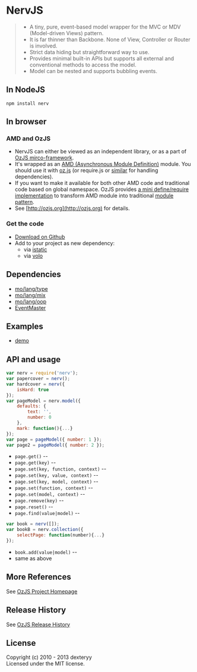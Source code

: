 <!---
layout: intro
title: NervJS
-->

# NervJS

> * A tiny, pure, event-based model wrapper for the MVC or MDV (Model-driven Views) pattern.
> * It is far thinner than Backbone. None of View, Controller or Router is involved.
> * Strict data hiding but straightforward way to use.
> * Provides minimal built-in APIs but supports all external and conventional methods to access the model.
> * Model can be nested and supports bubbling events.

## In NodeJS

```
npm install nerv
```

## In browser

### AMD and OzJS

* NervJS can either be viewed as an independent library, or as a part of [OzJS mirco-framework](http://ozjs.org/#framework).
* It's wrapped as an [AMD (Asynchronous Module Definition)](https://github.com/amdjs/amdjs-api/wiki/AMD) module. You should use it with [oz.js](http://ozjs.org/#start) (or require.js or [similar](http://wiki.commonjs.org/wiki/Implementations) for handling dependencies). 
* If you want to make it available for both other AMD code and traditional code based on global namespace. OzJS provides [a mini define/require implementation](http://ozjs.org/examples/adapter/) to transform AMD module into traditional [module pattern](http://www.adequatelygood.com/2010/3/JavaScript-Module-Pattern-In-Depth).
* See [http://ozjs.org](http://ozjs.org) for details.

### Get the code

* [Download on Github](https://github.com/dexteryy/NervJS/blob/master/nerv.js)
* Add to your project as new dependency:
    * via [istatic](http://ozjs.org/istatic)
    * via [volo](https://github.com/volojs/volo)

## Dependencies

* [mo/lang/type](https://github.com/dexteryy/mo)
* [mo/lang/mix](https://github.com/dexteryy/mo)
* [mo/lang/oop](https://github.com/dexteryy/mo)
* [EventMaster](https://github.com/dexteryy/EventMaster)

## Examples

* [demo](http://ozjs.org/NervJS/examples/)

## API and usage

```javascript 
var nerv = require('nerv');
var papercover = nerv();
var hardcover = nerv({
    isHard: true
});
var pageModel = nerv.model({
    defaults: {
        text: '',
        number: 0
    },
    mark: function(){...}
});
var page = pageModel({ number: 1 });
var page2 = pageModel({ number: 2 });
```

* `page.get()` -- 
* `page.get(key)` -- 
* `page.set(key, function, context)` -- 
* `page.set(key, value, context)` -- 
* `page.set(key, model, context)` -- 
* `page.set(function, context)` -- 
* `page.set(model, context)` -- 
* `page.remove(key)` -- 
* `page.reset()` -- 
* `page.find(value|model)` -- 

```javascript 
var book = nerv([]);
var bookB = nerv.collection({
    selectPage: function(number){...}
});
```

* `book.add(value|model)` -- 
* same as above


## More References

See [OzJS Project Homepage](http://ozjs.org/)

## Release History

See [OzJS Release History](http://ozjs.org/#release)

## License

Copyright (c) 2010 - 2013 dexteryy  
Licensed under the MIT license.


